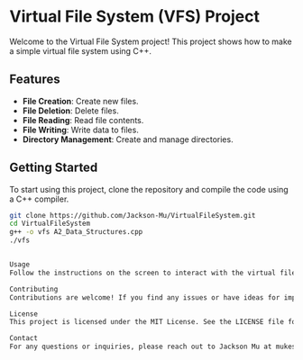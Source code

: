 # Virtual File System (VFS) Project

Welcome to the Virtual File System project! This project shows how to make a simple virtual file system using C++.

## Features

- **File Creation**: Create new files.
- **File Deletion**: Delete files.
- **File Reading**: Read file contents.
- **File Writing**: Write data to files.
- **Directory Management**: Create and manage directories.

## Getting Started

To start using this project, clone the repository and compile the code using a C++ compiler.

```bash
git clone https://github.com/Jackson-Mu/VirtualFileSystem.git
cd VirtualFileSystem
g++ -o vfs A2_Data_Structures.cpp
./vfs


Usage
Follow the instructions on the screen to interact with the virtual file system. You can create, delete, read, and write files, and manage directories.

Contributing
Contributions are welcome! If you find any issues or have ideas for improvements, please open an issue or submit a pull request.

License
This project is licensed under the MIT License. See the LICENSE file for details.

Contact
For any questions or inquiries, please reach out to Jackson Mu at mukesjackson02@gmail.com.
